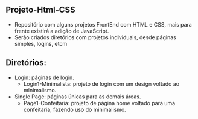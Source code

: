 ## Projeto-Html-CSS

- Repositório com alguns projetos FrontEnd com HTML e CSS, mais para frente existirá a adição de JavaScript.
- Serão criados diretórios com projetos individuais, desde páginas simples, logins, etcm

## Diretórios:

- Login: páginas de login.
  - Login1-Minimalista: projeto de login com um design voltado ao minimalismo.
- Single Page: páginas únicas para as demais áreas.
  - Page1-Confeitaria: projeto de página home voltado para uma confeitaria, fazendo uso do minimalismo.
